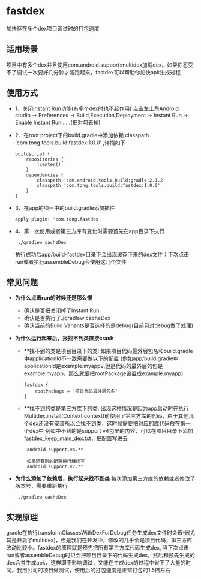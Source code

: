# fastdex
加快存在多个dex项目调试时的打包速度

## 适用场景
项目中有多个dex并且使用com.android.support:multidex加载dex。如果你忍受不了调试一次要好几分钟才能跑起来，fastdex可以帮助你加快apk生成过程

## 使用方式
- 1、关闭Instant Run功能(有多个dex时也不起作用)
     点击左上角Android studio -> Preferences -> Build,Execution,Deployment -> Instant Run -> Enable Instant Run......(把对勾去掉)
     
- 2、在root project下的build.gradle中添加依赖 
    classpath 'com.tong.tools.build:fastdex:1.0.0' ,详情如下
    ````
    buildscript {
        repositories {
            jcenter()
        }
        dependencies {
            classpath 'com.android.tools.build:gradle:2.1.2'
            classpath 'com.tong.tools.build:fastdex:1.0.0'
        }
    }
    ````
    
- 3、在app的项目中的build.gradle添加插件
    ````
    apply plugin: 'com.tong.fastdex'
    
    ````
- 4、第一次使用或者第三方库有变化时需要首先在app目录下执行
    ````
     ./gradlew cacheDex
    ````
    执行成功后app/build-fastdex目录下会出现缓存下来的dex文件；下次点击run或者执行assembleDebug会使用这几个文件
    
## 常见问题
* **为什么点击run的时候还是那么慢**
  - 确认是否把关闭掉了Instant Run
  - 确认是否执行了./gradlew cacheDex
  - 确认当前的Build Variants是否选择的是debug(目前只对debug做了处理)
 
* **为什么运行起来后，报找不到类直接crash**
  - **找不到的类是项目目录下的类:
    如果项目代码最外层包名和build.gradle中applicationId不一致需要做以下的配置 (例如app/build.gradle中applicationId是example.myapp2,但是代码的最外层的包是example.myapp，那么就要把rootPackage设置成example.myapp)
         
        fastdex {
            rootPackage = '项目代码最外层包名'
        }
             
     
         
     
  - **找不到的类是第三方库下的类:
     出现这种情况是因为app启动时在执行Multidex.install(Context context)前使用了第三方库的代码，由于其他几个dex还没有安装所以会找不到类，这时候需要把对应的库代码放在第一个dex中
         例如中不到的是support v4包里的内容，可以在项目目录下添加fastdex_keep_main_dex.txt，把配置写进去
         
         android.support.v4.**
         
         如果还有别的配置换行继续写
         android.support.v7.**
         
 
* **为什么添加了依赖后，执行起来找不到类**
  每次添加第三方库的依赖或者修改了版本号，需要重新执行
    ````
     ./gradlew cacheDex
    ````
  
## 实现原理
  gradle在执行transformClassesWithDexForDebug任务生成dex文件时会很慢(尤其是开启了multidex)，但是我们在开发中，修改的几乎全是项目代码，第三方库改动比较小。fastdex的原理就是预先把所有第三方库代码生成dex,
  当下次点击run或者assembleDebug时只会把项目目录下的代码生成dex，然后和预先生成的dex合并生成apk，这样即不影响调试，又能在生成dex的过程中省下了大量的时间。我用公司的项目做测试，使用后的打包速度是正常打包的1.5倍左右
  
  
  

 